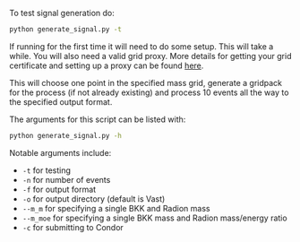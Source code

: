 To test signal generation do:
```bash
python generate_signal.py -t
```
If running for the first time it will need to do some setup. This will take a while. You will also need a valid grid proxy. More details for getting your grid certificate and setting up a proxy can be found [here](https://twiki.cern.ch/twiki/bin/view/CMSPublic/WorkBookStartingGrid#ObtainingCert).

This will choose one point in the specified mass grid, generate a gridpack for the process (if not already existing) and process 10 events all the way to the specified output format.

The arguments for this script can be listed with:
```bash
python generate_signal.py -h
```

Notable arguments include:
- `-t` for testing
- `-n` for number of events
- `-f` for output format
- `-o` for output directory (default is Vast)
- `--m_m` for specifying a single BKK and Radion mass
- `--m_moe` for specifying a single BKK mass and Radion mass/energy ratio
- `-c` for submitting to Condor
